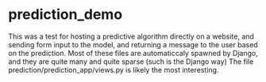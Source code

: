 # prediction_demo

This was a test for hosting a predictive algorithm directly on a website, and sending form input to the model, and returning a message to the user based on the prediction.
Most of these files are automaticcaly spawned by Django, and they are quite many and quite sparse (such is the Django way)
The file prediction/prediction_app/views.py is likely the most interesting.
